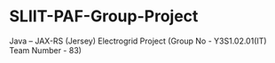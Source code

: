 # SLIIT-PAF-Group-Project
Java – JAX-RS (Jersey) Electrogrid Project (Group No - Y3S1.02.01(IT) Team Number - 83)
